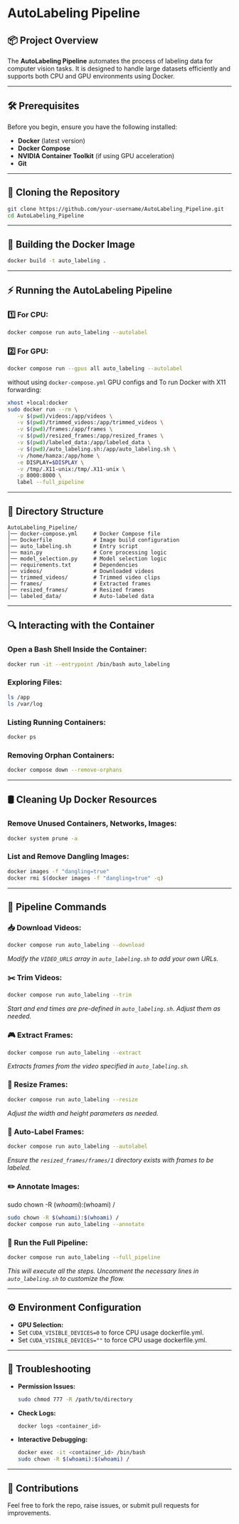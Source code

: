 # AutoLabeling Pipeline

## 📦 Project Overview
The **AutoLabeling Pipeline** automates the process of labeling data for computer vision tasks. It is designed to handle large datasets efficiently and supports both CPU and GPU environments using Docker.

---

## 🛠️ Prerequisites
Before you begin, ensure you have the following installed:

- **Docker** (latest version)
- **Docker Compose**
- **NVIDIA Container Toolkit** (if using GPU acceleration)
- **Git**

---

## 🚀 Cloning the Repository
```bash
git clone https://github.com/your-username/AutoLabeling_Pipeline.git
cd AutoLabeling_Pipeline
```

---

## 🐳 Building the Docker Image

```bash
docker build -t auto_labeling .
```
---

## ⚡ Running the AutoLabeling Pipeline

### 1️⃣ **For CPU:**
```bash
docker compose run auto_labeling --autolabel 
```

### 2️⃣ **For GPU:**
```bash
docker compose run --gpus all auto_labeling --autolabel
```
without using `docker-compose.yml` GPU configs and To run Docker with X11 forwarding:
```bash
xhost +local:docker
sudo docker run --rm \
   -v $(pwd)/videos:/app/videos \
   -v $(pwd)/trimmed_videos:/app/trimmed_videos \
   -v $(pwd)/frames:/app/frames \
   -v $(pwd)/resized_frames:/app/resized_frames \
   -v $(pwd)/labeled_data:/app/labeled_data \
   -v $(pwd)/auto_labeling.sh:/app/auto_labeling.sh \
   -v /home/hamza:/app/home \
   -e DISPLAY=$DISPLAY \
   -v /tmp/.X11-unix:/tmp/.X11-unix \
   -p 8000:8000 \
   label --full_pipeline
```

---

## 🐂 Directory Structure
```
AutoLabeling_Pipeline/
│── docker-compose.yml     # Docker Compose file
│── Dockerfile             # Image build configuration
│── auto_labeling.sh       # Entry script
│── main.py                # Core processing logic
│── model_selection.py     # Model selection logic
│── requirements.txt       # Dependencies
│── videos/                # Downloaded videos
│── trimmed_videos/        # Trimmed video clips
│── frames/                # Extracted frames
│── resized_frames/        # Resized frames
│── labeled_data/          # Auto-labeled data
```

---

## 🔍 Interacting with the Container

### Open a Bash Shell Inside the Container:
```bash
docker run -it --entrypoint /bin/bash auto_labeling
```

### Exploring Files:
```bash
ls /app
ls /var/log
```

### Listing Running Containers:
```bash
docker ps
```

### Removing Orphan Containers:
```bash
docker compose down --remove-orphans
```

---

## 🛢️ Cleaning Up Docker Resources

### Remove Unused Containers, Networks, Images:
```bash
docker system prune -a
```

### List and Remove Dangling Images:
```bash
docker images -f "dangling=true"
docker rmi $(docker images -f "dangling=true" -q)
```

---

## 🚩 Pipeline Commands

### 📥 Download Videos:
```bash
docker compose run auto_labeling --download
```
*Modify the `VIDEO_URLS` array in `auto_labeling.sh` to add your own URLs.*

### ✂️ Trim Videos:
```bash
docker compose run auto_labeling --trim
```
*Start and end times are pre-defined in `auto_labeling.sh`. Adjust them as needed.*

### 🎮 Extract Frames:
```bash
docker compose run auto_labeling --extract
```
*Extracts frames from the video specified in `auto_labeling.sh`.*

### 📏 Resize Frames:
```bash
docker compose run auto_labeling --resize
```
*Adjust the width and height parameters as needed.*

### 🌂 Auto-Label Frames:
```bash
docker compose run auto_labeling --autolabel 
```
*Ensure the `resized_frames/frames/1` directory exists with frames to be labeled.*

### ✏️ Annotate Images:
sudo chown -R $(whoami):$(whoami) /

```bash
sudo chown -R $(whoami):$(whoami) /
docker compose run auto_labeling --annotate 
```

### 🚀 Run the Full Pipeline:
```bash
docker compose run auto_labeling --full_pipeline
```
*This will execute all the steps. Uncomment the necessary lines in `auto_labeling.sh` to customize the flow.*

---

## ⚙️ Environment Configuration
- **GPU Selection:**
- Set `CUDA_VISIBLE_DEVICES=0` to force CPU usage dockerfile.yml.
- Set `CUDA_VISIBLE_DEVICES=""` to force CPU usage dockerfile.yml.

---

## 🚩 Troubleshooting
- **Permission Issues:**
  ```bash
  sudo chmod 777 -R /path/to/directory
  ```
- **Check Logs:**
  ```bash
  docker logs <container_id>
  ```
- **Interactive Debugging:**
  ```bash
  docker exec -it <container_id> /bin/bash
  sudo chown -R $(whoami):$(whoami) /
  ```

---

## 🙌 Contributions
Feel free to fork the repo, raise issues, or submit pull requests for improvements.

